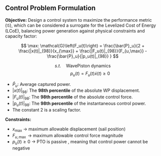 ## Control Problem Formulation
**Objective:** Design a control system to maximize the performance metric ($\mathcal{G}$), which can be considered a surrogate for the Levelized Cost of Energy (LCoE), balancing power generation against physical constraints and capacity factor:


$$
\max:  \mathcal{G}\left(F_u(t)\right) = \frac{\bar{P}_u}{2 + \frac{|x(t)|_{98}}{x_{\max}} + \frac{|F_u(t)|_{98}}{F_{u,\max}} - \frac{\bar{P}_u}{|p_u(t)|_{98}} }
$$

$$ s.t. \quad \text{WavePiston dynamics} $$
$$ \qquad\quad p_u(t) = F_u(t) \dot{x}(t) \ge 0  $$


*   $\bar{P}_u$: Average captured power.
*   $|x(t)|_{98}$: The **98th percentile** of the absolute WP displacement.
*   $|F_u(t)|_{98}$: The **98th percentile** of the absolute control force.
*   $|p_u(t)|_{98}$: The **98th percentile** of the instantaneous control power.
*   The constant 2 is a scaling factor.

**Constraints:**
* $x_\mathrm{max}$ → maximum allowable displacement (sail position)
* $F_{u,\max}$ → maximum allowable control force magnitude
* $p_u(t) \ge 0$ → PTO is passive , meaning that control power cannot be negative
